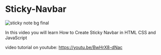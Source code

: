 # Sticky-Navbar
![sticky note bg final](https://github.com/AsmrWebCoding/Sticky-Navbar/assets/138141838/46b86d73-7b5b-439f-8e57-917a70f0b153)

In this video you will learn How to Create Sticky Navbar in HTML CSS and JavaScript

video tutorial on youtube: https://youtu.be/BwHrX8-dNac

